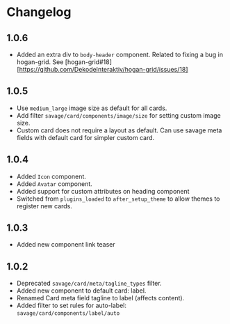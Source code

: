 # Changelog

## 1.0.6
- Added an extra div to `body-header` component. Related to fixing a bug in hogan-grid. See [hogan-grid#18][https://github.com/DekodeInteraktiv/hogan-grid/issues/18]

## 1.0.5
- Use `medium_large` image size as default for all cards.
- Add filter `savage/card/components/image/size` for setting custom image size.
- Custom card does not require a layout as default. Can use savage meta fields with default card for simpler custom card.

## 1.0.4
- Added `Icon` component.
- Added `Avatar` component.
- Added support for custom attributes on heading component
- Switched from `plugins_loaded` to `after_setup_theme` to allow themes to register new cards.

## 1.0.3
- Added new component link teaser

## 1.0.2
- Deprecated `savage/card/meta/tagline_types` filter.
- Added new component to default card: label.
- Renamed Card meta field tagline to label (affects content).
- Added filter to set rules for auto-label: `savage/card/components/label/auto`

